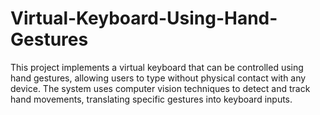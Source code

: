 # Virtual-Keyboard-Using-Hand-Gestures
This project implements a virtual keyboard that can be controlled using hand gestures, allowing users to type without physical contact with any device. The system uses computer vision techniques to detect and track hand movements, translating specific gestures into keyboard inputs.
